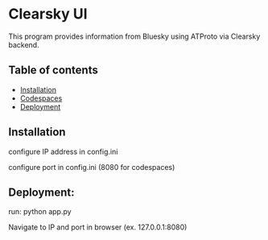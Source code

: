 # Clearsky UI

This program provides information from Bluesky using ATProto via Clearsky backend.

## Table of contents

- [Installation](#installation)
- [Codespaces](#codespaces)
- [Deployment](#deployment)

## Installation

configure IP address in config.ini

configure port in config.ini (8080 for codespaces)

## Deployment:
run: python app.py

Navigate to IP and port in browser (ex. 127.0.0.1:8080)